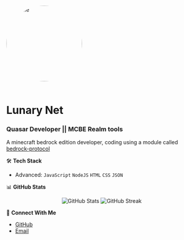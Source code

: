 <img src="https://github.com/lunary-net.png" alt="Profile" width="200" height="200" style="border-radius: 50%; margin-bottom: 20px;">

# Lunary Net
### Quasar Developer || MCBE Realm tools

A minecraft bedrock edition developer, coding using a module called [bedrock-protocol](https://www.github.com/PrismarineJS/bedrock-protocol)

🛠️ **Tech Stack**
- Advanced: `JavaScript` `NodeJS` `HTML` `CSS` `JSON`

📊 **GitHub Stats**
<p align="center">
  <img src="https://github-readme-stats.vercel.app/api?username=lunary-net&show_icons=true&theme=dark" alt="GitHub Stats" />
  <img src="https://github-readme-streak-stats.herokuapp.com/?user=lunary-net&theme=dark" alt="GitHub Streak" />
</p>

🤝 **Connect With Me**
- [GitHub](https://github.com/lunary-net)
- [Email](mailto:vojtaa3181@gmail.com)
